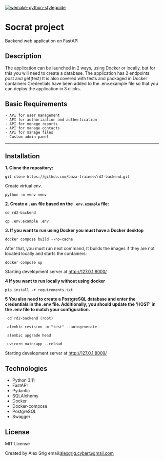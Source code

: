 [![wemake-python-styleguide](https://img.shields.io/badge/style-wemake-000000.svg)](https://github.com/wemake-services/wemake-python-styleguide)

# Socrat project
Backend web application on FastAPI 

## Description
The application can be launched in 2 ways, using Docker or locally, but for this you will need to create a database.
The application has 2 endpoints post and get(test) 
It is also covered with tests and packaged in Docker containers
Credentials have been added to the .env.example file so that you can deploy the application in 3 clicks.

## Basic Requirements
    - API for user management
    - API for authorization and authentication
    - API for menege reports
    - API for manage contacts
    - API for manage files
    - Custom admin panel

---
## Installation
**1. Clone the repository:**

   ```shell
   git clone https://github.com/baza-trainee/rd2-backend.git
   ```

  Create virtual env.

   ```shell
   python -m venv venv
   ```

**2. Create a `.env` file based on the `.env.example` file:**

   ```shell
   cd rd2-backend
   ```

   ```shell
   cp .env.example .env
   ```
**3. If you want to run using Docker you must have a Docker desktop**
  
   ```shell
   docker compose build --no-cache
   ```
   
   After that, you must run next command, It builds the images if they are not located locally and starts the containers:

   ```shell
   docker compose up
   ```
   Starting development server at  http://127.0.1:8000/
  
	
**4 If you want to run locally without using docker**

   ```shell
   pip install -r requirements.txt
   ```
**5 You also need to create a PostgreSQL database and enter the credentials in the .env file.
 Additionally, you should update the 'HOST' in the .env file  to match your configuration.**

  ```shell
   cd rd2-backend (root)
   ```

  ```shell
   alembic revision -m "test" --autogenerate

   ```

  ```shell
   alembic upgrade head
   ```

  ```shell
   uvicorn main:app --reload
   ```
  Starting development server at  http://127.0.1:8000/

## Technologies

 - Python 3.11
 - FastAPI
 - Pydantic
 - SQLAlchemy
 - Docker 
 - Docker-compose
 - PostgreSQL
 - Swagger


## License
MIT License

Created by Alex Grig
email:alexgrig.cyber@gmail.com
